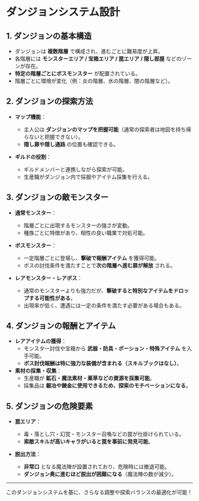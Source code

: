 # ダンジョンシステム設計

## 1. ダンジョンの基本構造

- ダンジョンは **複数階層** で構成され、進むごとに難易度が上昇。
- 各階層には **モンスターエリア / 宝箱エリア / 罠エリア / 隠し部屋** などのゾーンが存在。
- **特定の階層ごとにボスモンスター** が配置されている。
- 階層ごとに環境が変化（例：炎の階層、氷の階層、闇の階層など）。

## 2. ダンジョンの探索方法

- **マップ機能**：

  - 主人公は **ダンジョンのマップを把握可能**（通常の探索者は地図を持ち帰らないと把握できない）。
  - **隠し扉や隠し通路** の位置も確認できる。

- **ギルドの役割**：

  - ギルドメンバーと連携しながら探索が可能。
  - 生産職がダンジョン内で採掘やアイテム採集を行える。

## 3. ダンジョンの敵モンスター

- **通常モンスター**：

  - 階層ごとに出現するモンスターの強さが変動。
  - 種族ごとに特徴があり、相性の良い職業で対処可能。

- **ボスモンスター**：

  - 一定階層ごとに登場し、**撃破で報酬アイテム** を獲得可能。
  - ボスの討伐条件を満たすことで**次の階層へ進む扉が解放** される。

- **レアモンスター・レアボス**：
  - 通常のモンスターよりも強力だが、**撃破すると特別なアイテムをドロップする可能性がある**。
  - 出現率が低く、遭遇には一定の条件を満たす必要がある場合もある。

## 4. ダンジョンの報酬とアイテム

- **レアアイテムの獲得**：
  - モンスター討伐や宝箱から **武器・防具・ポーション・特殊アイテム** を入手可能。
  - **ボス討伐報酬は特に強力な装備が含まれる（スキルブックはなし）**。
- **素材の採集・収集**：
  - 生産職が **鉱石・魔法素材・薬草などの資源を採集可能**。
  - 採集品は **鍛冶や錬金に使用できるため、探索のモチベーションになる**。

## 5. ダンジョンの危険要素

- **罠エリア**：

  - 毒・落とし穴・幻覚・モンスター召喚などの罠が仕掛けられている。
  - **索敵スキルが高いキャラがいると罠を事前に発見可能**。

- **脱出方法**：

  - **非常口** となる魔法陣が設置されており、危険時には撤退可能。
  - **ダンジョン奥に進むほど脱出が困難になる**（魔法陣の数が減少）。

---

このダンジョンシステムを基に、さらなる調整や探索バランスの最適化が可能！

